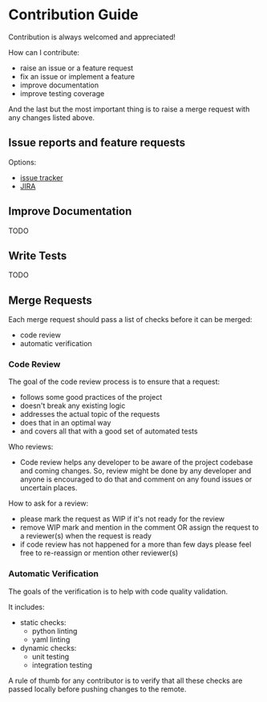 # Contribution Guide

Contribution is always welcomed and appreciated!

How can I contribute:
  - raise an issue or a feature request
  - fix an issue or implement a feature
  - improve documentation
  - improve testing coverage

And the last but the most important thing is to raise a merge
request with any changes listed above.


## Issue reports and feature requests

Options:
- [issue tracker](http://gitlab.mero.colo.seagate.com/ivan.alekhin/public/issues)
- [JIRA](https://jts.seagate.com/)


## Improve Documentation

TODO

## Write Tests

TODO

## Merge Requests

Each merge request should pass a list of checks before it can be merged:
- code review
- automatic verification

### Code Review

The goal of the code review process is to ensure that a request:
- follows some good practices of the project
- doesn't break any existing logic
- addresses the actual topic of the requests
- does that in an optimal way
- and covers all that with a good set of automated tests

Who reviews:
- Code review helps any developer to be aware of the project codebase and coming changes.
  So, review might be done by any developer and anyone is encouraged to do that
  and comment on any found issues or uncertain places.

How to ask for a review:
- please mark the request as WIP if it's not ready for the review
- remove WIP mark and mention in the comment OR assign the request to a reviewer(s)
  when the request is ready
- if code review has not happened for a more than few days please feel free
  to re-reassign or mention other reviewer(s)


### Automatic Verification

The goals of the verification is to help with code quality validation.

It includes:
- static checks:
    - python linting
    - yaml linting
- dynamic checks:
    - unit testing
    - integration testing

A rule of thumb for any contributor is to verify that all these checks
are passed locally before pushing changes to the remote.
